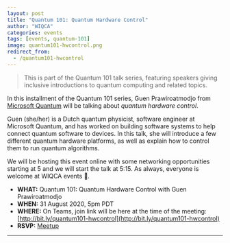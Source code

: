 ```yaml
---
layout: post
title: "Quantum 101: Quantum Hardware Control"
author: "WIQCA"
categories: events
tags: [events, quantum-101]
image: quantum101-hwcontrol.png
redirect_from:
  - /quantum101-hwcontrol
---
```

> This is part of the Quantum 101 talk series, featuring speakers giving inclusive introductions to quantum computing and related topics.

In this installment of the Quantum 101 series, Guen Prawiroatmodjo from [Microsoft Quantum](https://www.microsoft.com/en-us/quantum) will be talking about _quantum hardware control_.

Guen (she/her) is a Dutch quantum physicist, software engineer at Microsoft Quantum, and has worked on building software systems to help connect quantum software to devices. In this talk, she will introduce a few different quantum hardware platforms, as well as explain how to control them to run quantum algorithms.

We will be hosting this event online with some networking opportunities starting at 5 and we will start the talk at 5:15. As always, everyone is welcome at WIQCA events 💖.

- **WHAT:** Quantum 101: Quantum Hardware Control with Guen Prawiroatmodjo
- **WHEN:** 31 August 2020, 5pm PDT
- **WHERE:** On Teams, join link will be here at the time of the meeting: [http://bit.ly/quantum101-hwcontrol](http://bit.ly/quantum101-hwcontrol)
- **RSVP:** [Meetup](https://www.meetup.com/wiqca-sea/events/272791182/)

----
